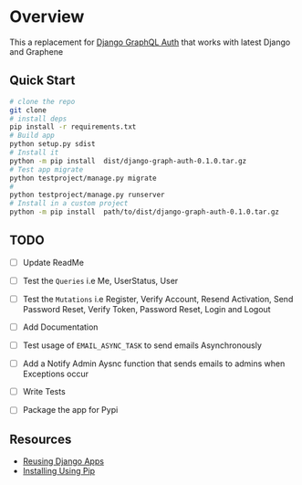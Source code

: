 # Overview
This a replacement for [Django GraphQL Auth](https://github.com/PedroBern/django-graphql-auth) that works with latest Django and Graphene

## Quick Start

```bash
# clone the repo
git clone 
# install deps
pip install -r requirements.txt
# Build app
python setup.py sdist
# Install it
python -m pip install  dist/django-graph-auth-0.1.0.tar.gz
# Test app migrate
python testproject/manage.py migrate
# 
python testproject/manage.py runserver
# Install in a custom project
python -m pip install  path/to/dist/django-graph-auth-0.1.0.tar.gz

```


## TODO
- [ ] Update ReadMe
- [ ] Test the `Queries` i.e Me, UserStatus, User
- [ ] Test the `Mutations` i.e Register, Verify Account, Resend Activation, Send Password Reset, Verify Token, Password Reset, Login and Logout
- [ ] Add Documentation
- [ ] Test usage of `EMAIL_ASYNC_TASK` to send emails Asynchronously
- [ ] Add a Notify Admin Aysnc function that sends emails to admins when Exceptions occur
- [ ] Write Tests
- [ ] Package the app for Pypi


## Resources
- [Reusing Django Apps](https://docs.djangoproject.com/en/4.1/intro/reusable-apps/)
- [Installing Using Pip](https://packaging.python.org/en/latest/guides/installing-using-pip-and-virtual-environments/)
